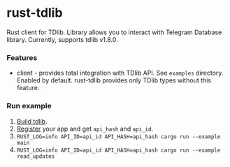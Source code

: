 # rust-tdlib
Rust client for TDlib.
Library allows you to interact with Telegram Database library.
Currently, supports tdlib v1.8.0.

### Features
* client - provides total integration with TDlib API. See `examples` directory. Enabled by default. rust-tdlib provides only TDlib types without this feature. 

### Run example
1. [Build tdlib](https://core.telegram.org/tdlib/docs/#building).
2. [Register](https://my.telegram.org) your app and get `api_hash` and `api_id`.
3. `RUST_LOG=info API_ID=api_id API_HASH=api_hash cargo run --example main`
4. `RUST_LOG=info API_ID=api_id API_HASH=api_hash cargo run --example read_updates`
